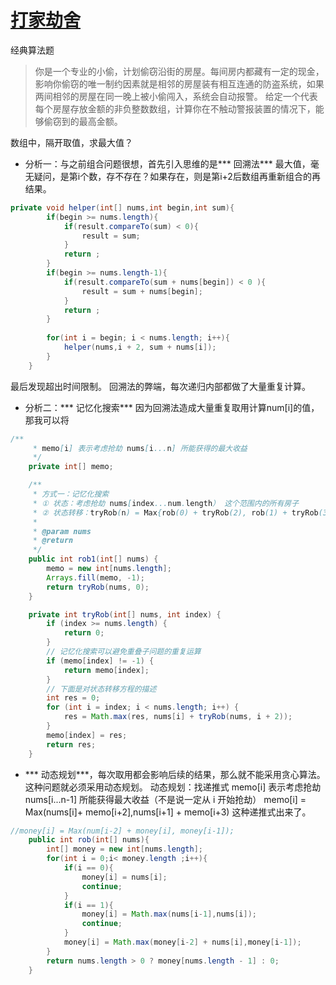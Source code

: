# [打家劫舍](https://leetcode-cn.com/problems/house-robber/comments/)
经典算法题
> 你是一个专业的小偷，计划偷窃沿街的房屋。每间房内都藏有一定的现金，影响你偷窃的唯一制约因素就是相邻的房屋装有相互连通的防盗系统，如果两间相邻的房屋在同一晚上被小偷闯入，系统会自动报警。
给定一个代表每个房屋存放金额的非负整数数组，计算你在不触动警报装置的情况下，能够偷窃到的最高金额。

数组中，隔开取值，求最大值？
* 分析一：与之前组合问题很想，首先引入思维的是*** 回溯法***
最大值，毫无疑问，是第i个数，存不存在？如果存在，则是第i+2后数组再重新组合的再结果。
```java
private void helper(int[] nums,int begin,int sum){
        if(begin >= nums.length){
            if(result.compareTo(sum) < 0){
                result = sum;
            }
            return ;
        }
        if(begin >= nums.length-1){
            if(result.compareTo(sum + nums[begin]) < 0 ){
                result = sum + nums[begin];
            }
            return ;
        }
        
        for(int i = begin; i < nums.length; i++){
            helper(nums,i + 2, sum + nums[i]);
        }
    }
```
最后发现超出时间限制。
回溯法的弊端，每次递归内部都做了大量重复计算。

* 分析二：*** 记忆化搜索***
因为回溯法造成大量重复取用计算num[i]的值，那我可以将
```java
/**
     * memo[i] 表示考虑抢劫 nums[i...n] 所能获得的最大收益
     */
    private int[] memo;

    /**
     * 方式一：记忆化搜索
     * ① 状态：考虑抢劫 nums[index...num.length） 这个范围内的所有房子
     * ② 状态转移：tryRob(n) = Max{rob(0) + tryRob(2), rob(1) + tryRob(3)... rob(n-3) + tryRob(n-1), rob(n-2), rob(n-1)}
     *
     * @param nums
     * @return
     */
    public int rob1(int[] nums) {
        memo = new int[nums.length];
        Arrays.fill(memo, -1);
        return tryRob(nums, 0);
    }

    private int tryRob(int[] nums, int index) {
        if (index >= nums.length) {
            return 0;
        }
        // 记忆化搜索可以避免重叠子问题的重复运算
        if (memo[index] != -1) {
            return memo[index];
        }
        // 下面是对状态转移方程的描述
        int res = 0;
        for (int i = index; i < nums.length; i++) {
            res = Math.max(res, nums[i] + tryRob(nums, i + 2));
        }
        memo[index] = res;
        return res;
    }
```
* *** 动态规划***，每次取用都会影响后续的结果，那么就不能采用贪心算法。这种问题就必须采用动态规划。
动态规划：找递推式
 memo[i] 表示考虑抢劫 nums[i...n-1] 所能获得最大收益（不是说一定从 i 开始抢劫）
memo[i] = Max(nums[i]+ memo[i+2],nums[i+1] + memo[i+3)
这种递推式出来了。
```java
//money[i] = Max(num[i-2] + money[i], money[i-1]);
    public int rob(int[] nums){
        int[] money = new int[nums.length];
        for(int i = 0;i< money.length ;i++){
            if(i == 0){
                money[i] = nums[i];
                continue;
            }
            if(i == 1){
                money[i] = Math.max(nums[i-1],nums[i]);
                continue;
            } 
            money[i] = Math.max(money[i-2] + nums[i],money[i-1]);
        }
        return nums.length > 0 ? money[nums.length - 1] : 0;
    }
```